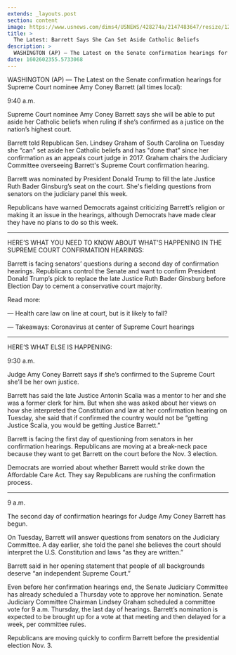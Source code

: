 ```yaml
--- 
extends: _layouts.post 
section: content 
image: https://www.usnews.com/dims4/USNEWS/428274a/2147483647/resize/1200x%3E/quality/85/?url=http%3A%2F%2Fmedia.beam.usnews.com%2F88%2F27c6e4cd500413e3162f002dc8bd23%2Fmedia%3A0da6179d47dc478588eb0e48e65fd0ecSupreme_Court_Barrett_21920.jpg 
title: > 
  The Latest: Barrett Says She Can Set Aside Catholic Beliefs 
description: > 
  WASHINGTON (AP) — The Latest on the Senate confirmation hearings for Supreme Court nominee Amy Coney Barrett (all times local):9:40 a.m.Supreme Court nominee Amy Coney Barrett says she will be able to put aside her Catholic beliefs when ruling if she’s confirmed as a justice on the nation’s highest court.Barrett told Republican Sen. Lindsey Graham of South Carolina on Tuesday she “can” set aside her Catholic beliefs and has "done that” since her confirmation as an appeals court judge in 2017.Graham chairs the Judiciary Committee overseeing Barrett's Supreme Court confirmation hearing.— Takeaways: Coronavirus at center of Supreme Court hearings___HERE’S WHAT ELSE IS HAPPENING:9:30 a.m.Judge Amy Coney Barrett says if she’s confirmed to the Supreme Court she’ll be her own justice.Senate Judiciary Committee Chairman Lindsey Graham scheduled a committee vote for 9 a.m. Thursday, the last day of hearings. 
date: 1602602355.5733068 
--- 
```

WASHINGTON (AP) — The Latest on the Senate confirmation hearings for Supreme Court nominee Amy Coney Barrett (all times local):

9:40 a.m.

Supreme Court nominee Amy Coney Barrett says she will be able to put aside her Catholic beliefs when ruling if she’s confirmed as a justice on the nation’s highest court.

Barrett told Republican Sen. Lindsey Graham of South Carolina on Tuesday she “can” set aside her Catholic beliefs and has "done that” since her confirmation as an appeals court judge in 2017. Graham chairs the Judiciary Committee overseeing Barrett's Supreme Court confirmation hearing.

Barrett was nominated by President Donald Trump to fill the late Justice Ruth Bader Ginsburg’s seat on the court. She's fielding questions from senators on the judiciary panel this week.

Republicans have warned Democrats against criticizing Barrett’s religion or making it an issue in the hearings, although Democrats have made clear they have no plans to do so this week.

___

HERE’S WHAT YOU NEED TO KNOW ABOUT WHAT’S HAPPENING IN THE SUPREME COURT CONFIRMATION HEARINGS:

Barrett is facing senators’ questions during a second day of confirmation hearings. Republicans control the Senate and want to confirm President Donald Trump’s pick to replace the late Justice Ruth Bader Ginsburg before Election Day to cement a conservative court majority.

Read more:

— Health care law on line at court, but is it likely to fall?

— Takeaways: Coronavirus at center of Supreme Court hearings

___

HERE’S WHAT ELSE IS HAPPENING:

9:30 a.m.

Judge Amy Coney Barrett says if she’s confirmed to the Supreme Court she’ll be her own justice.

Barrett has said the late Justice Antonin Scalia was a mentor to her and she was a former clerk for him. But when she was asked about her views on how she interpreted the Constitution and law at her confirmation hearing on Tuesday, she said that if confirmed the country would not be “getting Justice Scalia, you would be getting Justice Barrett.”

Barrett is facing the first day of questioning from senators in her confirmation hearings. Republicans are moving at a break-neck pace because they want to get Barrett on the court before the Nov. 3 election.

Democrats are worried about whether Barrett would strike down the Affordable Care Act. They say Republicans are rushing the confirmation process.

___

9 a.m.

The second day of confirmation hearings for Judge Amy Coney Barrett has begun.

On Tuesday, Barrett will answer questions from senators on the Judiciary Committee. A day earlier, she told the panel she believes the court should interpret the U.S. Constitution and laws “as they are written.”

Barrett said in her opening statement that people of all backgrounds deserve “an independent Supreme Court.”

Even before her confirmation hearings end, the Senate Judiciary Committee has already scheduled a Thursday vote to approve her nomination. Senate Judiciary Committee Chairman Lindsey Graham scheduled a committee vote for 9 a.m. Thursday, the last day of hearings. Barrett’s nomination is expected to be brought up for a vote at that meeting and then delayed for a week, per committee rules.

Republicans are moving quickly to confirm Barrett before the presidential election Nov. 3.